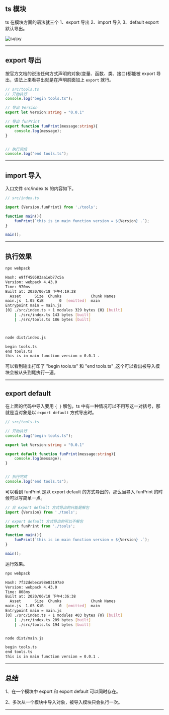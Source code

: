## ts 模块
ts 在模块方面的语法就三个 1、export 导出 2、import 导入 3、default export 默认导出。

![sqlpy](static/2020-25/sqlpy-export-import.jpg)

---

## export 导出
按官方文档的说法任何方式声明的对象(变量、函数、类、接口)都能被 export 导出，语法上来看导出就是在声明前面加上 `export` 就行。
```ts
// src/tools.ts
// 开始执行
console.log("begin tools.ts");

// 导出 Version
export let Version:string = "0.0.1"

// 导出 funPrint
export function funPrint(message:string){
    console.log(message);
}


// 执行完成
console.log("end tools.ts");
```

---

## import 导入
入口文件  src/index.ts 的内容如下。
```ts
// src/index.ts

import {Version,funPrint} from './tools';

function main(){
    funPrint(`this is in main function version = ${Version} .`);
}

main();
```

---

## 执行效果
```bash
npx webpack

Hash: e9ff450583aa1eb77c5a
Version: webpack 4.43.0
Time: 970ms
Built at: 2020/06/18 下午4:19:28
  Asset      Size  Chunks             Chunk Names
main.js  1.05 KiB       0  [emitted]  main
Entrypoint main = main.js
[0] ./src/index.ts + 1 modules 329 bytes {0} [built]
    | ./src/index.ts 143 bytes [built]
    | ./src/tools.ts 186 bytes [built]



node dist/index.js 

begin tools.ts
end tools.ts
this is in main function version = 0.0.1 .
```
可以看到输出打印了 "begin tools.ts" 和 "end tools.ts" ,这个可以看出被导入模块会被从头到尾执行一遍。

---

## export default 
在上面的代码中导入要用 `{ }` 解包，ts 中有一种情况可以不用写这一对括号，那就是当对象是以 `export default` 方式导出时。
```ts
// src/tools.ts

// 开始执行
console.log("begin tools.ts");

export let Version:string = "0.0.1"

export default function funPrint(message:string){
    console.log(message);
}


// 执行完成
console.log("end tools.ts");
```
可以看到 funPrint 是以 export default 的方式导出的，那么当导入 funPrint 的时候可以写简单一点。
```ts
// 非 export default 方式导出的只能是解包
import {Version} from './tools';

// export default 方式导出的可以不解包
import funPrint from './tools';

function main(){
    funPrint(`this is in main function version = ${Version} .`);
}

main();
```

运行效果。
```bash
npx webpack 

Hash: 7f32debeca98e83197a0
Version: webpack 4.43.0
Time: 808ms
Built at: 2020/06/18 下午4:36:38
  Asset      Size  Chunks             Chunk Names
main.js  1.05 KiB       0  [emitted]  main
Entrypoint main = main.js
[0] ./src/index.ts + 1 modules 403 bytes {0} [built]
    | ./src/index.ts 209 bytes [built]
    | ./src/tools.ts 194 bytes [built]


node dist/main.js

begin tools.ts
end tools.ts
this is in main function version = 0.0.1 .
```

---

## 总结
1、在一个模块中 export 和 export default 可以同时存在。

2、多次从一个模块中导入对象，被导入模块只会执行一次。

---
